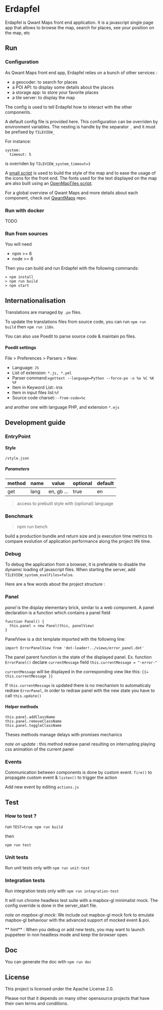 # Erdapfel

Erdapfel is Qwant Maps front end application. It is a javascript single page app that allows to browse the map, search for places, see your position on the map, etc


## Run

### Configuration

As Qwant Maps front end app, Erdapfel relies on a bunch of other services :
* a geocoder: to search for places
* a POI API: to display some details about the places
* a storage app: to store your favorite places
* a tile server: to display the map

The config is used to tell Erdapfel how to interact with the other components.

A default config file is provided here. This configuration can be overriden by environment variables.
The nesting is handle by the separator `_` and it must be prefixed by `TILEVIEW_`

For instance:
```
system:
  timeout: 5
```  

is overriden by `TILEVIEW_system_timeout=3`

A [small script](https://github.com/QwantResearch/map-style-builder) is used to build the style of the map and to ease the usage of the icons for the front end. The fonts used for the text displayed on the map are also built using an [OpenMapTiles script](https://github.com/QwantResearch/fonts).

For a global overview of Qwant Maps and more details about each component, check out [QwantMaps](https://github.com/QwantResearch/qwantmaps/) repo.

### Run with docker

TODO

### Run from sources

You will need

- npm >= 6
- node >= 8

Then you can build and run Erdapfel with the following commands:

```
> npm install
> npm run build
> npm start
```

## Internationalisation

Translations are managed by `.po` files.

To update the translations files from source code, you can run `npm run build` then `npm run i18n`.

You can also use Poedit to parse source code & maintain po files.

#### Poedit settings
File > Preferences > Parsers > New:

* Language: ```JS```
* List of extension: ```*.js, *.yml```
* Parser command:```xgettext --language=Python --force-po -o %o %C %K %F```
* Item in Keyword List:```-k%k```
* Item in input files list:```%f```
* Source code charset:```--from-code=%c```

and another one with language PHP, and extension `*.ejs`

## Development guide


### EntryPoint

#### Style 
  ``` /style.json ```
  
##### Parameters
  
  |method |name |value       |optional |default |
  |-------|-----|------------|---------|--------|
  |get    |lang |en, gb ...  |true     |en      |
   
  >access to prebuilt style with (optional) language
  
### Benchmark

> npm run bench 

build a production bundle and return size and js execution time metrics to compare evolution of application performance along the project life time.

### Debug

To debug the application from a browser, it is preferable to disable the dynamic loading of javascript files.
When starting the server, add `TILEVIEW_system_evalFiles=false`.

Here are a few words about the project structure :

### Panel
 _panel_ is the display elementary brick, similar to a web component.
 A panel declaration is a function which contains a panel field

```
function Panel() {
  this.panel = new Panel(this, panelView)
}
```

PanelView is a dot template imported with the following line:

```
import ErrorPanelView from 'dot-loader!../views/error_panel.dot'

```

The panel parent function is the state of the displayed panel.
Ex. function `ErrorPanel()` declare `currentMessage` field
`this.currentMessage = "-error-"`

`currentMessage` will be displayed in the corresponding view like this:
`{{= this.currentMessage }}`

If `this.currentMessage` is updated there is no mechanism to automaticaly redraw `ErrorPanel`, in order to redraw panel with the new state you have to call `this.update()`

#### Helper methods
```
this.panel.addClassName
this.panel.removeClassName
this.panel.toggleClassName
```

Theses methods manage delays with promises mechanics

*note on update* : this method redraw panel resulting on interrupting playing css animation of the current panel

### Events
Communication between components is done by custom event. `fire()` to propagate custom event & `listen()` to trigger the action

Add new event by editing `actions.js`

## Test

### How to test ?
run
`TEST=true npm run build`

then

`npm run test`

### Unit tests
Run unit tests only with `npm run unit-test`


### Integration tests
Run integration tests only with `npm run integration-test`

It will run chrome headless test suite with a mapbox-gl minimalist mock. The config override is done in the server_start file.

*note on mapbox-gl mock*: We include out mapbox-gl mock fork to emulate mapbox-gl behaviour with the advanced support of mocked event & poi.

** hint** : When you debug or add new tests, you may want to launch puppeteer in non headless mode and keep the browser open.

## Doc
You can generate the doc with `npm run doc`


## License

This project is licensed under the Apache License 2.0.

Please not that it depends on many other opensource projects that have their own terms and conditions.
